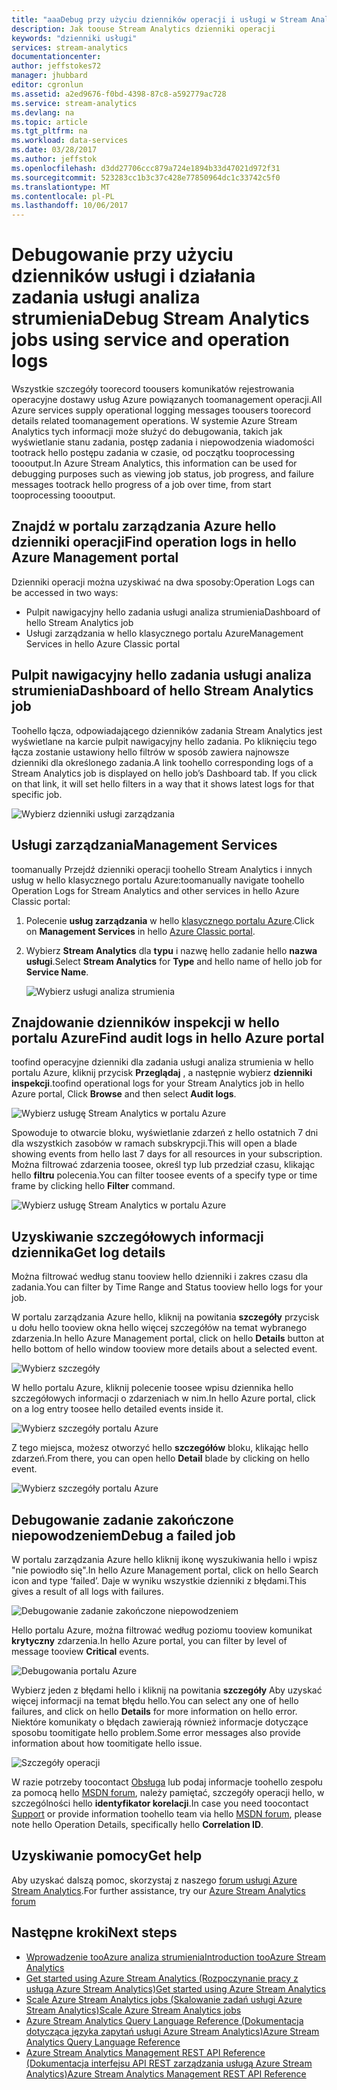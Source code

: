 ```yaml
---
title: "aaaDebug przy użyciu dzienników operacji i usługi w Stream Analytics | Dokumentacja firmy Microsoft"
description: Jak toouse Stream Analytics dzienniki operacji
keywords: "dzienniki usługi"
services: stream-analytics
documentationcenter: 
author: jeffstokes72
manager: jhubbard
editor: cgronlun
ms.assetid: a2ed9676-f0bd-4398-87c8-a592779ac728
ms.service: stream-analytics
ms.devlang: na
ms.topic: article
ms.tgt_pltfrm: na
ms.workload: data-services
ms.date: 03/28/2017
ms.author: jeffstok
ms.openlocfilehash: d3dd27706ccc879a724e1894b33d47021d972f31
ms.sourcegitcommit: 523283cc1b3c37c428e77850964dc1c33742c5f0
ms.translationtype: MT
ms.contentlocale: pl-PL
ms.lasthandoff: 10/06/2017
---
```

# <a name="debug-stream-analytics-jobs-using-service-and-operation-logs"></a><span data-ttu-id="04022-104">Debugowanie przy użyciu dzienników usługi i działania zadania usługi analiza strumienia</span><span class="sxs-lookup"><span data-stu-id="04022-104">Debug Stream Analytics jobs using service and operation logs</span></span>
<span data-ttu-id="04022-105">Wszystkie szczegóły toorecord toousers komunikatów rejestrowania operacyjne dostawy usług Azure powiązanych toomanagement operacji.</span><span class="sxs-lookup"><span data-stu-id="04022-105">All Azure services supply operational logging messages toousers toorecord details related toomanagement operations.</span></span> <span data-ttu-id="04022-106">W systemie Azure Stream Analytics tych informacji może służyć do debugowania, takich jak wyświetlanie stanu zadania, postęp zadania i niepowodzenia wiadomości tootrack hello postępu zadania w czasie, od początku tooprocessing toooutput.</span><span class="sxs-lookup"><span data-stu-id="04022-106">In Azure Stream Analytics, this information can be used for debugging purposes such as viewing job status, job progress, and failure messages tootrack hello progress of a job over time, from start tooprocessing toooutput.</span></span>

## <a name="find-operation-logs-in-hello-azure-management-portal"></a><span data-ttu-id="04022-107">Znajdź w portalu zarządzania Azure hello dzienniki operacji</span><span class="sxs-lookup"><span data-stu-id="04022-107">Find operation logs in hello Azure Management portal</span></span>
<span data-ttu-id="04022-108">Dzienniki operacji można uzyskiwać na dwa sposoby:</span><span class="sxs-lookup"><span data-stu-id="04022-108">Operation Logs can be accessed in two ways:</span></span>  

* <span data-ttu-id="04022-109">Pulpit nawigacyjny hello zadania usługi analiza strumienia</span><span class="sxs-lookup"><span data-stu-id="04022-109">Dashboard of hello Stream Analytics job</span></span>  
* <span data-ttu-id="04022-110">Usługi zarządzania w hello klasycznego portalu Azure</span><span class="sxs-lookup"><span data-stu-id="04022-110">Management Services in hello Azure Classic portal</span></span>  

## <a name="dashboard-of-hello-stream-analytics-job"></a><span data-ttu-id="04022-111">Pulpit nawigacyjny hello zadania usługi analiza strumienia</span><span class="sxs-lookup"><span data-stu-id="04022-111">Dashboard of hello Stream Analytics job</span></span>
<span data-ttu-id="04022-112">Toohello łącza, odpowiadającego dzienników zadania Stream Analytics jest wyświetlane na karcie pulpit nawigacyjny hello zadania. Po kliknięciu tego łącza zostanie ustawiony hello filtrów w sposób zawiera najnowsze dzienniki dla określonego zadania.</span><span class="sxs-lookup"><span data-stu-id="04022-112">A link toohello corresponding logs of a Stream Analytics job is displayed on hello job’s Dashboard tab. If you click on that link, it will set hello filters in a way that it shows latest logs for that specific job.</span></span>

  ![Wybierz dzienniki usługi zarządzania](./media/stream-analytics-operation-logs/01-stream-analytics-operation-logs.png)  

## <a name="management-services"></a><span data-ttu-id="04022-114">Usługi zarządzania</span><span class="sxs-lookup"><span data-stu-id="04022-114">Management Services</span></span>
<span data-ttu-id="04022-115">toomanually Przejdź dzienniki operacji toohello Stream Analytics i innych usług w hello klasycznego portalu Azure:</span><span class="sxs-lookup"><span data-stu-id="04022-115">toomanually navigate toohello Operation Logs for Stream Analytics and other services in hello Azure Classic portal:</span></span>

1. <span data-ttu-id="04022-116">Polecenie **usług zarządzania** w hello [klasycznego portalu Azure](https://manage.windowsazure.com).</span><span class="sxs-lookup"><span data-stu-id="04022-116">Click on **Management Services** in hello [Azure Classic portal](https://manage.windowsazure.com).</span></span>
2. <span data-ttu-id="04022-117">Wybierz **Stream Analytics** dla **typu** i nazwę hello zadanie hello **nazwa usługi**.</span><span class="sxs-lookup"><span data-stu-id="04022-117">Select **Stream Analytics** for **Type** and hello name of hello job for **Service Name**.</span></span>  
   
   ![Wybierz usługi analiza strumienia](./media/stream-analytics-operation-logs/02-stream-analytics-operation-logs.png)  

## <a name="find-audit-logs-in-hello-azure-portal"></a><span data-ttu-id="04022-119">Znajdowanie dzienników inspekcji w hello portalu Azure</span><span class="sxs-lookup"><span data-stu-id="04022-119">Find audit logs in hello Azure portal</span></span>
<span data-ttu-id="04022-120">toofind operacyjne dzienniki dla zadania usługi analiza strumienia w hello portalu Azure, kliknij przycisk **Przeglądaj** , a następnie wybierz **dzienniki inspekcji**.</span><span class="sxs-lookup"><span data-stu-id="04022-120">toofind operational logs for your Stream Analytics job in hello Azure portal, Click **Browse** and then select **Audit logs**.</span></span>

  ![Wybierz usługę Stream Analytics w portalu Azure](./media/stream-analytics-operation-logs/06-stream-analytics-operation-logs.png)  

<span data-ttu-id="04022-122">Spowoduje to otwarcie bloku, wyświetlanie zdarzeń z hello ostatnich 7 dni dla wszystkich zasobów w ramach subskrypcji.</span><span class="sxs-lookup"><span data-stu-id="04022-122">This will open a blade showing events from hello last 7 days for all resources in your subscription.</span></span>  <span data-ttu-id="04022-123">Można filtrować zdarzenia toosee, określ typ lub przedział czasu, klikając hello **filtru** polecenia.</span><span class="sxs-lookup"><span data-stu-id="04022-123">You can filter toosee events of a specify type or time frame by clicking hello **Filter** command.</span></span>

  ![Wybierz usługę Stream Analytics w portalu Azure](./media/stream-analytics-operation-logs/07-stream-analytics-operation-logs.png)  

## <a name="get-log-details"></a><span data-ttu-id="04022-125">Uzyskiwanie szczegółowych informacji dziennika</span><span class="sxs-lookup"><span data-stu-id="04022-125">Get log details</span></span>
<span data-ttu-id="04022-126">Można filtrować według stanu tooview hello dzienniki i zakres czasu dla zadania.</span><span class="sxs-lookup"><span data-stu-id="04022-126">You can filter by Time Range and Status tooview hello logs for your job.</span></span>

<span data-ttu-id="04022-127">W portalu zarządzania Azure hello, kliknij na powitania **szczegóły** przycisk u dołu hello tooview okna hello więcej szczegółów na temat wybranego zdarzenia.</span><span class="sxs-lookup"><span data-stu-id="04022-127">In hello Azure Management portal, click on hello **Details** button at hello bottom of hello window tooview more details about a selected event.</span></span> 

  ![Wybierz szczegóły](./media/stream-analytics-operation-logs/03-stream-analytics-operation-logs.png)  

<span data-ttu-id="04022-129">W hello portalu Azure, kliknij polecenie toosee wpisu dziennika hello szczegółowych informacji o zdarzeniach w nim.</span><span class="sxs-lookup"><span data-stu-id="04022-129">In hello Azure portal, click on a log entry toosee hello detailed events inside it.</span></span>

  ![Wybierz szczegóły portalu Azure](./media/stream-analytics-operation-logs/08-stream-analytics-operation-logs.png)  

<span data-ttu-id="04022-131">Z tego miejsca, możesz otworzyć hello **szczegółów** bloku, klikając hello zdarzeń.</span><span class="sxs-lookup"><span data-stu-id="04022-131">From there, you can open hello **Detail** blade by clicking on hello event.</span></span>

  ![Wybierz szczegóły portalu Azure](./media/stream-analytics-operation-logs/09-stream-analytics-operation-logs.png)  

## <a name="debug-a-failed-job"></a><span data-ttu-id="04022-133">Debugowanie zadanie zakończone niepowodzeniem</span><span class="sxs-lookup"><span data-stu-id="04022-133">Debug a failed job</span></span>
<span data-ttu-id="04022-134">W portalu zarządzania Azure hello kliknij ikonę wyszukiwania hello i wpisz "nie powiodło się".</span><span class="sxs-lookup"><span data-stu-id="04022-134">In hello Azure Management portal, click on hello Search icon and type ‘failed’.</span></span> <span data-ttu-id="04022-135">Daje w wyniku wszystkie dzienniki z błędami.</span><span class="sxs-lookup"><span data-stu-id="04022-135">This gives a result of all logs with failures.</span></span> 

  ![Debugowanie zadanie zakończone niepowodzeniem](./media/stream-analytics-operation-logs/04-stream-analytics-operation-logs.png)  

<span data-ttu-id="04022-137">Hello portalu Azure, można filtrować według poziomu tooview komunikat **krytyczny** zdarzenia.</span><span class="sxs-lookup"><span data-stu-id="04022-137">In hello Azure portal, you can filter by level of message tooview **Critical** events.</span></span>

  ![Debugowania portalu Azure](./media/stream-analytics-operation-logs/10-stream-analytics-operation-logs.png)  

<span data-ttu-id="04022-139">Wybierz jeden z błędami hello i kliknij na powitania **szczegóły** Aby uzyskać więcej informacji na temat błędu hello.</span><span class="sxs-lookup"><span data-stu-id="04022-139">You can select any one of hello failures, and click on hello **Details** for more information on hello error.</span></span>  <span data-ttu-id="04022-140">Niektóre komunikaty o błędach zawierają również informacje dotyczące sposobu toomitigate hello problem.</span><span class="sxs-lookup"><span data-stu-id="04022-140">Some error messages also provide information about how toomitigate hello issue.</span></span> 

  ![Szczegóły operacji](./media/stream-analytics-operation-logs/05-stream-analytics-operation-logs.png)  

<span data-ttu-id="04022-142">W razie potrzeby toocontact [Obsługa](https://azure.microsoft.com/support/options/) lub podaj informacje toohello zespołu za pomocą hello [MSDN forum](https://social.msdn.microsoft.com/Forums/en-US/home?forum=AzureStreamAnalytics), należy pamiętać, szczegóły operacji hello, w szczególności hello **identyfikator korelacji**.</span><span class="sxs-lookup"><span data-stu-id="04022-142">In case you need toocontact [Support](https://azure.microsoft.com/support/options/) or provide information toohello team via hello [MSDN forum](https://social.msdn.microsoft.com/Forums/en-US/home?forum=AzureStreamAnalytics), please note hello Operation Details, specifically hello **Correlation ID**.</span></span> 

## <a name="get-help"></a><span data-ttu-id="04022-143">Uzyskiwanie pomocy</span><span class="sxs-lookup"><span data-stu-id="04022-143">Get help</span></span>
<span data-ttu-id="04022-144">Aby uzyskać dalszą pomoc, skorzystaj z naszego [forum usługi Azure Stream Analytics](https://social.msdn.microsoft.com/Forums/en-US/home?forum=AzureStreamAnalytics).</span><span class="sxs-lookup"><span data-stu-id="04022-144">For further assistance, try our [Azure Stream Analytics forum](https://social.msdn.microsoft.com/Forums/en-US/home?forum=AzureStreamAnalytics)</span></span>

## <a name="next-steps"></a><span data-ttu-id="04022-145">Następne kroki</span><span class="sxs-lookup"><span data-stu-id="04022-145">Next steps</span></span>
* [<span data-ttu-id="04022-146">Wprowadzenie tooAzure analiza strumienia</span><span class="sxs-lookup"><span data-stu-id="04022-146">Introduction tooAzure Stream Analytics</span></span>](stream-analytics-introduction.md)
* [<span data-ttu-id="04022-147">Get started using Azure Stream Analytics (Rozpoczynanie pracy z usługą Azure Stream Analytics)</span><span class="sxs-lookup"><span data-stu-id="04022-147">Get started using Azure Stream Analytics</span></span>](stream-analytics-real-time-fraud-detection.md)
* [<span data-ttu-id="04022-148">Scale Azure Stream Analytics jobs (Skalowanie zadań usługi Azure Stream Analytics)</span><span class="sxs-lookup"><span data-stu-id="04022-148">Scale Azure Stream Analytics jobs</span></span>](stream-analytics-scale-jobs.md)
* [<span data-ttu-id="04022-149">Azure Stream Analytics Query Language Reference (Dokumentacja dotycząca języka zapytań usługi Azure Stream Analytics)</span><span class="sxs-lookup"><span data-stu-id="04022-149">Azure Stream Analytics Query Language Reference</span></span>](https://msdn.microsoft.com/library/azure/dn834998.aspx)
* [<span data-ttu-id="04022-150">Azure Stream Analytics Management REST API Reference (Dokumentacja interfejsu API REST zarządzania usługą Azure Stream Analytics)</span><span class="sxs-lookup"><span data-stu-id="04022-150">Azure Stream Analytics Management REST API Reference</span></span>](https://msdn.microsoft.com/library/azure/dn835031.aspx)

